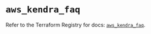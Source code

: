 # `aws_kendra_faq`

Refer to the Terraform Registry for docs: [`aws_kendra_faq`](https://registry.terraform.io/providers/hashicorp/aws/6.3.0/docs/resources/kendra_faq).
